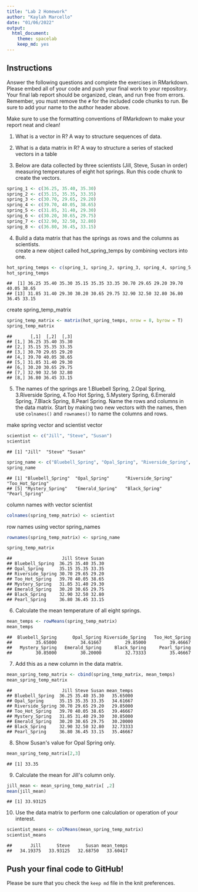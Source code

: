 ```yaml
---
title: "Lab 2 Homework"
author: "Kaylah Marcello"
date: "01/06/2022"
output:
  html_document: 
    theme: spacelab
    keep_md: yes
---
```


## Instructions
Answer the following questions and complete the exercises in RMarkdown. Please embed all of your code and push your final work to your repository. Your final lab report should be organized, clean, and run free from errors. Remember, you must remove the `#` for the included code chunks to run. Be sure to add your name to the author header above.  

Make sure to use the formatting conventions of RMarkdown to make your report neat and clean!  

1. What is a vector in R?  A way to structure sequences of data.

2. What is a data matrix in R?  A way to structure a series of stacked vectors in a table

3. Below are data collected by three scientists (Jill, Steve, Susan in order) measuring temperatures of eight hot springs. Run this code chunk to create the vectors.  

```r
spring_1 <- c(36.25, 35.40, 35.30)
spring_2 <- c(35.15, 35.35, 33.35)
spring_3 <- c(30.70, 29.65, 29.20)
spring_4 <- c(39.70, 40.05, 38.65)
spring_5 <- c(31.85, 31.40, 29.30)
spring_6 <- c(30.20, 30.65, 29.75)
spring_7 <- c(32.90, 32.50, 32.80)
spring_8 <- c(36.80, 36.45, 33.15)
```

4. Build a data matrix that has the springs as rows and the columns as scientists.  
create a new object called hot_spring_temps by combining vectors into one.

```r
hot_spring_temps <- c(spring_1, spring_2, spring_3, spring_4, spring_5, spring_6, spring_7, spring_8)
hot_spring_temps
```

```
##  [1] 36.25 35.40 35.30 35.15 35.35 33.35 30.70 29.65 29.20 39.70 40.05 38.65
## [13] 31.85 31.40 29.30 30.20 30.65 29.75 32.90 32.50 32.80 36.80 36.45 33.15
```
create spring_temp_matrix

```r
spring_temp_matrix <- matrix(hot_spring_temps, nrow = 8, byrow = T)
spring_temp_matrix
```

```
##       [,1]  [,2]  [,3]
## [1,] 36.25 35.40 35.30
## [2,] 35.15 35.35 33.35
## [3,] 30.70 29.65 29.20
## [4,] 39.70 40.05 38.65
## [5,] 31.85 31.40 29.30
## [6,] 30.20 30.65 29.75
## [7,] 32.90 32.50 32.80
## [8,] 36.80 36.45 33.15
```
5. The names of the springs are 1.Bluebell Spring, 2.Opal Spring, 3.Riverside Spring, 4.Too Hot Spring, 5.Mystery Spring, 6.Emerald Spring, 7.Black Spring, 8.Pearl Spring. Name the rows and columns in the data matrix. Start by making two new vectors with the names, then use `colnames()` and `rownames()` to name the columns and rows.

make spring vector and scientist vector

```r
scientist <- c("Jill", "Steve", "Susan")
scientist
```

```
## [1] "Jill"  "Steve" "Susan"
```


```r
spring_name <- c("Bluebell_Spring", "Opal_Spring", "Riverside_Spring", "Too_Hot_Spring", "Mystery_Spring", "Emerald_Spring", "Black_Spring", "Pearl_Spring")
spring_name
```

```
## [1] "Bluebell_Spring"  "Opal_Spring"      "Riverside_Spring" "Too_Hot_Spring"  
## [5] "Mystery_Spring"   "Emerald_Spring"   "Black_Spring"     "Pearl_Spring"
```

column names with vector scientist

```r
colnames(spring_temp_matrix) <- scientist
```

row names using vector spring_names

```r
rownames(spring_temp_matrix) <- spring_name
```

```r
spring_temp_matrix
```

```
##                   Jill Steve Susan
## Bluebell_Spring  36.25 35.40 35.30
## Opal_Spring      35.15 35.35 33.35
## Riverside_Spring 30.70 29.65 29.20
## Too_Hot_Spring   39.70 40.05 38.65
## Mystery_Spring   31.85 31.40 29.30
## Emerald_Spring   30.20 30.65 29.75
## Black_Spring     32.90 32.50 32.80
## Pearl_Spring     36.80 36.45 33.15
```

6. Calculate the mean temperature of all eight springs.

```r
mean_temps <- rowMeans(spring_temp_matrix)
mean_temps
```

```
##  Bluebell_Spring      Opal_Spring Riverside_Spring   Too_Hot_Spring 
##         35.65000         34.61667         29.85000         39.46667 
##   Mystery_Spring   Emerald_Spring     Black_Spring     Pearl_Spring 
##         30.85000         30.20000         32.73333         35.46667
```

7. Add this as a new column in the data matrix.  

```r
mean_spring_temp_matrix <- cbind(spring_temp_matrix, mean_temps)
mean_spring_temp_matrix
```

```
##                   Jill Steve Susan mean_temps
## Bluebell_Spring  36.25 35.40 35.30   35.65000
## Opal_Spring      35.15 35.35 33.35   34.61667
## Riverside_Spring 30.70 29.65 29.20   29.85000
## Too_Hot_Spring   39.70 40.05 38.65   39.46667
## Mystery_Spring   31.85 31.40 29.30   30.85000
## Emerald_Spring   30.20 30.65 29.75   30.20000
## Black_Spring     32.90 32.50 32.80   32.73333
## Pearl_Spring     36.80 36.45 33.15   35.46667
```
8. Show Susan's value for Opal Spring only.

```r
mean_spring_temp_matrix[2,3]
```

```
## [1] 33.35
```

9. Calculate the mean for Jill's column only.  

```r
jill_mean <- mean_spring_temp_matrix[ ,2]
mean(jill_mean)
```

```
## [1] 33.93125
```

10. Use the data matrix to perform one calculation or operation of your interest.

```r
scientist_means <- colMeans(mean_spring_temp_matrix)
scientist_means
```

```
##       Jill      Steve      Susan mean_temps 
##   34.19375   33.93125   32.68750   33.60417
```


## Push your final code to GitHub!
Please be sure that you check the `keep md` file in the knit preferences.  
